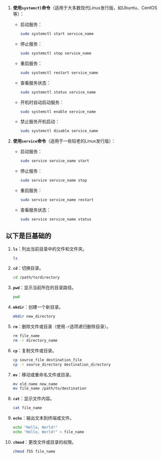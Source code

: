 1. **使用`systemctl`命令**（适用于大多数现代Linux发行版，如Ubuntu、CentOS等）：
   - 启动服务：
     ```bash
     sudo systemctl start service_name
     ```
   - 停止服务：
     ```bash
     sudo systemctl stop service_name
     ```
   - 重启服务：
     ```bash
     sudo systemctl restart service_name
     ```
   - 查看服务状态：
     ```bash
     sudo systemctl status service_name
     ```
   - 开机时自动启动服务：
     ```bash
     sudo systemctl enable service_name
     ```
   - 禁止服务开机启动：
     ```bash
     sudo systemctl disable service_name
     ```

2. **使用`service`命令**（适用于一些较老的Linux发行版）：
   - 启动服务：
     ```bash
     sudo service service_name start
     ```
   - 停止服务：
     ```bash
     sudo service service_name stop
     ```
   - 重启服务：
     ```bash
     sudo service service_name restart
     ```
   - 查看服务状态：
     ```bash
     sudo service service_name status
     ```
## 以下是巨基础的

1. **`ls`**：列出当前目录中的文件和文件夹。
   ```bash
   ls
   ```

2. **`cd`**：切换目录。
   ```bash
   cd /path/to/directory
   ```

3. **`pwd`**：显示当前所在的目录路径。
   ```bash
   pwd
   ```

4. **`mkdir`**：创建一个新目录。
   ```bash
   mkdir new_directory
   ```

5. **`rm`**：删除文件或目录（使用`-r`选项递归删除目录）。
   ```bash
   rm file_name
   rm -r directory_name
   ```

6. **`cp`**：复制文件或目录。
   ```bash
   cp source_file destination_file
   cp -r source_directory destination_directory
   ```

7. **`mv`**：移动或重命名文件或目录。
   ```bash
   mv old_name new_name
   mv file_name /path/to/destination
   ```

8. **`cat`**：显示文件内容。
   ```bash
   cat file_name
   ```

9. **`echo`**：输出文本到终端或文件。
   ```bash
   echo "Hello, World!"
   echo "Hello, World!" > file_name
   ```

10. **`chmod`**：更改文件或目录的权限。
    ```bash
    chmod 755 file_name
    ```

